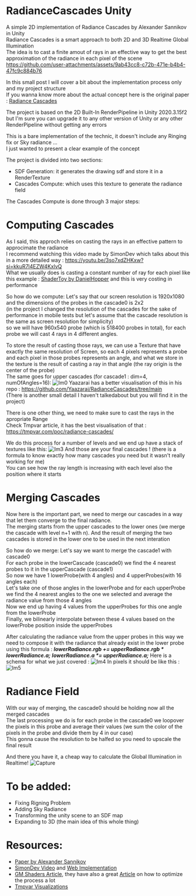 # RadianceCascades Unity
A simple 2D implementation of Radiance Cascades by Alexander Sannikov in Unity<br/>
Radiance Cascades is a smart approach to both 2D and 3D Realtime Global Illumination<br/>
The idea is to cast a finite amout of rays in an effective way to get the best approximation of the radiance in each pixel of the scene<br/>
https://github.com/user-attachments/assets/9ab43cc8-c72b-471e-b4b4-47fc9c884b76

In this small post I will cover a bit about the implementation process only and my project structure<br/>
If you wanna know more about the actual concept here is the original paper : [Radiance Cascades](https://drive.google.com/file/d/1L6v1_7HY2X-LV3Ofb6oyTIxgEaP4LOI6/view)

The project is based on the 2D Built-In RenderPipeline in Unity 2020.3.15f2 but I'm sure you can upgrade it to any other version of Unity or any other RenderPipeline without getting any errors<br/>

This is a bare implementation of the technic, it doesn't include any Ringing fix or Sky radiance ...<br/>
I just wanted to present a clear example of the concept<br/>

The project is divided into two sections:
* SDF Generation: it generates the drawing sdf and store it in a RenderTexture
* Cascades Compute: which uses this texture to generate the radiance field

The Cascades Compute is done through 3 major steps:

# Computing Cascades
As I said, this approch relies on casting the rays in an effective pattern to approcimate the radiance<br/>
I recommend watching this video made by SimonDev which talks about this in a more detailed way : https://youtu.be/3so7xdZHKxw?si=kkuR7l4EZW4KxlvQ<br/>
What we usually does is casting a constant number of ray for each pixel like this example : [ShaderToy by DanielHopper](https://www.shadertoy.com/view/4ftXzS) and this is very costing in performance<br/>

So how do we compute:
Let's say that our screen resolution is 1920x1080 and the dimensions of the probes in the cascade0 is 2x2<br/>
(in the project I changed the resolution of the cascades for the sake of performance in mobile tests but let's assume that the cascade resolution is the same as screen resolution for simplicity)<br/>
so we will have 960x540 probe (which is 518400 probes in total), for each probe we will cast 4 rays in 4 different angles.<br/>

To store the result of casting those rays, we can use a Texture that have exactly the same resolution of Screen, so each 4 pixels represents a probe and each pixel in those probes represents an angle, and what we store in the texture is the result of casting a ray in that angle (the ray origin is the center of the probe)<br/>
The same goes for upper cascades (for cascade1 : dim=4, numOfAngles=16):
![Im0](https://github.com/user-attachments/assets/52978085-ed39-435c-b941-d22c48ede0f2)
Yaazarai has a better visualisation of this in his repo : https://github.com/Yaazarai/RadianceCascades/tree/main<br/>
(There is another small detail I haven't talkedabout but you will find it in the project)

There is one other thing, we need to make sure to cast the rays in the apropriate Range<br/>
Check Tmpvar article, it has the best visualisation of that : https://tmpvar.com/poc/radiance-cascades/

We do this process for a number of levels and we end up have a stack of textures like this:
![Im3](https://github.com/user-attachments/assets/68868a48-331c-409d-8eee-8b00b7118b99)
And those are your final cascades ! (there is a formula to know exactly how many cascades you need but it wasn't really working for me)<br/>
You can see how the ray length is increasing with each level also the position where it starts

# Merging Cascades
Now here is the important part, we need to merge our cascades in a way that let them converge to the final radiance.<br/>
The merging starts from the upper cascades to the lower ones (we merge the cascade with level n+1 with n). And the result of merging the two cascades is stored in the lower one to be used in the next interation<br/>

So how do we merge:
Let's say we want to merge the cascade1 with cascade0<br/>
For each probe in the lowerCascade (cascade0) we find the 4 nearest probes to it in the upperCascade (cascade1)<br/>
So now we have 1 lowerProbe(with 4 angles) and 4 upperProbes(with 16 angles each)<br/>
Let's take one of those angles in the lowerProbe and for each upperProbe we find the 4 nearest angles to the one we selected and average the radiance value from those 4 angles<br/>
Now we end up having 4 values from the upperProbes for this one angle from the lowerProbe<br/>
Finally, we bilinearly interpolate between these 4 values based on the lowerProbe position inside the upperProbes<br/>

After calculating the radiance value from the upper probes in this way we need to compose it with the radiance that already exist in the lower probe using this formula :
_**lowerRadiance.rgb += upperRadiance.rgb * lowerRadiance.a;**_
_**lowerRadiance.a *= upperRadiance.a;**_
Here is a schema for what we just covered :
![Im4](https://github.com/user-attachments/assets/1b207e93-0683-4223-8b53-0af1ad578441)
In pixels it should be like this :
![Im5](https://github.com/user-attachments/assets/ae3b0d26-564b-4375-b24a-7654cf07705f)

# Radiance Field
With our way of merging, the cascade0 should be holding now all the merged cascades<br/>
The last processing we do is for each probe in the cascade0 we loopover the pixels in this probe and average their values (we sum the color of the pixels in the probe and divide them by 4 in our case)<br/>
This gonna cause the resolution to be halfed so you need to upscale the final result

And there you have it, a cheap way to calculate the Global Illumination in Realtime!
![Capture](https://github.com/user-attachments/assets/d2379d12-7d62-48f5-94f7-630513240805)

# To be added:
* Fixing Rigning Problem
* Adding Sky Radiance
* Transforming the unity scene to an SDF map
* Expanding to 3D (the main idea of this whole thing)

# Resources:
- [Paper by Alexander Sannikov](https://drive.google.com/file/d/1L6v1_7HY2X-LV3Ofb6oyTIxgEaP4LOI6/view)
- [SimonDev Video](https://youtu.be/3so7xdZHKxw?si=Kop3WY-9n88FcHjS) and [Web Implementation](https://github.com/simondevyoutube/Shaders_RadianceCascades)
- [GM Shaders Article](https://mini.gmshaders.com/p/radiance-cascades), they have also a great [Article](https://mini.gmshaders.com/p/radiance-cascades2) on how to optimize the process a lot
- [Tmpvar Visualizations](https://tmpvar.com/poc/radiance-cascades/)
